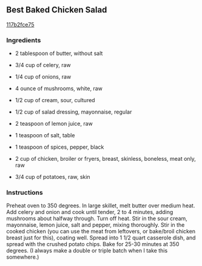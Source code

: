 ## Best Baked Chicken Salad

[117b2fce75](http://tastykitchen.com/recipes/main-courses/best-baked-chicken-salad/)

### Ingredients

 - 2 tablespoon of butter, without salt

 - 3/4 cup of celery, raw

 - 1/4 cup of onions, raw

 - 4 ounce of mushrooms, white, raw

 - 1/2 cup of cream, sour, cultured

 - 1/2 cup of salad dressing, mayonnaise, regular

 - 2 teaspoon of lemon juice, raw

 - 1 teaspoon of salt, table

 - 1 teaspoon of spices, pepper, black

 - 2 cup of chicken, broiler or fryers, breast, skinless, boneless, meat only, raw

 - 3/4 cup of potatoes, raw, skin

### Instructions

Preheat oven to 350 degrees. In large skillet, melt butter over medium heat. Add celery and onion and cook until tender, 2 to 4 minutes, adding mushrooms about halfway through. Turn off heat. Stir in the sour cream, mayonnaise, lemon juice, salt and pepper, mixing thoroughly. Stir in the cooked chicken (you can use the meat from leftovers, or bake/broil chicken breast just for this), coating well. Spread into 1 1/2 quart casserole dish, and spread with the crushed potato chips. Bake for 25-30 minutes at 350 degrees. (I always make a double or triple batch when I take this somewhere.)